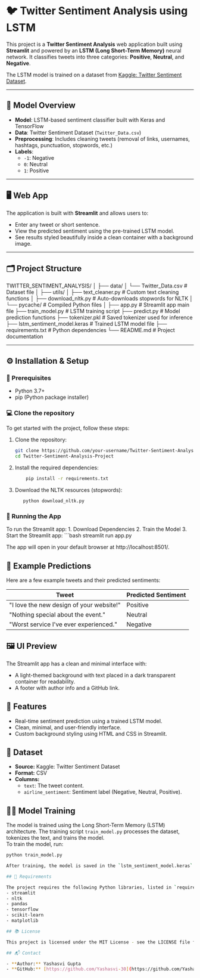# 🐦 Twitter Sentiment Analysis using LSTM

This project is a **Twitter Sentiment Analysis** web application built using **Streamlit** and powered by an **LSTM (Long Short-Term Memory)** neural network. It classifies tweets into three categories: **Positive**, **Neutral**, and **Negative**.

The LSTM model is trained on a dataset from [Kaggle: Twitter Sentiment Dataset](https://www.kaggle.com/datasets/saurabhshahane/twitter-sentiment-dataset/data).

---

## 🧠 Model Overview

- **Model**: LSTM-based sentiment classifier built with Keras and TensorFlow
- **Data**: Twitter Sentiment Dataset (`Twitter_Data.csv`)
- **Preprocessing**: Includes cleaning tweets (removal of links, usernames, hashtags, punctuation, stopwords, etc.)
- **Labels**:
  - `-1`: Negative  
  - `0`: Neutral  
  - `1`: Positive

---

## 🖥️ Web App

The application is built with **Streamlit** and allows users to:

- Enter any tweet or short sentence.
- View the predicted sentiment using the pre-trained LSTM model.
- See results styled beautifully inside a clean container with a background image.

---

## 🗂️ Project Structure

TWITTER_SENTIMENT_ANALYSIS/ │ ├── data/ │ └── Twitter_Data.csv # Dataset file │ ├── utils/ │ ├── text_cleaner.py # Custom text cleaning functions │ ├── download_nltk.py # Auto-downloads stopwords for NLTK │ └── pycache/ # Compiled Python files │ ├── app.py # Streamlit app main file ├── train_model.py # LSTM training script ├── predict.py # Model prediction functions ├── tokenizer.pkl # Saved tokenizer used for inference ├── lstm_sentiment_model.keras # Trained LSTM model file ├── requirements.txt # Python dependencies └── README.md # Project documentation

---

## ⚙️ Installation & Setup

### 🔧 Prerequisites

- Python 3.7+
- pip (Python package installer)

### 💻 Clone the repository

To get started with the project, follow these steps:

1. Clone the repository:

   ```bash
   git clone https://github.com/your-username/Twitter-Sentiment-Analysis-Project.git
   cd Twitter-Sentiment-Analysis-Project

2. Install the required dependencies:
   ```bash
       pip install -r requirements.txt
3. Download the NLTK resources (stopwords):
   ```bash
      python download_nltk.py
   
### 🚀 Running the App

To run the Streamlit app:
       1. Download Dependencies 
       2. Train the Model
       3. Start the Streamlit app:
           ```bash
              streamlit run app.py

          
The app will open in your default browser at http://localhost:8501/.


## 🧪 Example Predictions

Here are a few example tweets and their predicted sentiments:

| Tweet                                              | Predicted Sentiment |
|----------------------------------------------------|---------------------|
| "I love the new design of your website!"           | Positive            |
| "Nothing special about the event."                 | Neutral             |
| "Worst service I've ever experienced."             | Negative            |

## 🖼️ UI Preview

The Streamlit app has a clean and minimal interface with:
- A light-themed background with text placed in a dark transparent container for readability.
- A footer with author info and a GitHub link.

## 📌 Features

- Real-time sentiment prediction using a trained LSTM model.
- Clean, minimal, and user-friendly interface.
- Custom background styling using HTML and CSS in Streamlit.

## 📄 Dataset

- **Source:** Kaggle: Twitter Sentiment Dataset
- **Format:** CSV
- **Columns:**
  - `text`: The tweet content.
  - `airline_sentiment`: Sentiment label (Negative, Neutral, Positive).

## 🧑‍💻 Model Training

The model is trained using the Long Short-Term Memory (LSTM) architecture. The training script `train_model.py` processes the dataset, tokenizes the text, and trains the model.  
To train the model, run:
```bash
python train_model.py

After training, the model is saved in the `lstm_sentiment_model.keras` file and the tokenizer is saved as `tokenizer.pkl` for inference.

## 📑 Requirements

The project requires the following Python libraries, listed in `requirements.txt`:
- streamlit
- nltk
- pandas
- tensorflow
- scikit-learn
- matplotlib

## 📚 License

This project is licensed under the MIT License - see the LICENSE file for details.

## 📬 Contact

- **Author:** Yashasvi Gupta
- **GitHub:** [https://github.com/Yashasvi-30](https://github.com/Yashasvi-30)


